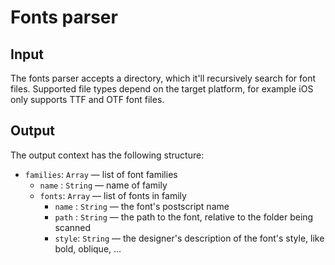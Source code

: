 # Fonts parser

## Input

The fonts parser accepts a directory, which it'll recursively search for font files. Supported file types depend on the target platform, for example iOS only supports TTF and OTF font files.

## Output

The output context has the following structure:

 - `families`: `Array` — list of font families
   - `name` : `String` — name of family
   - `fonts`: `Array` — list of fonts in family
     - `name` : `String` — the font's postscript name
     - `path` : `String` — the path to the font, relative to the folder being scanned
     - `style`: `String` — the designer's description of the font's style, like bold, oblique, …
